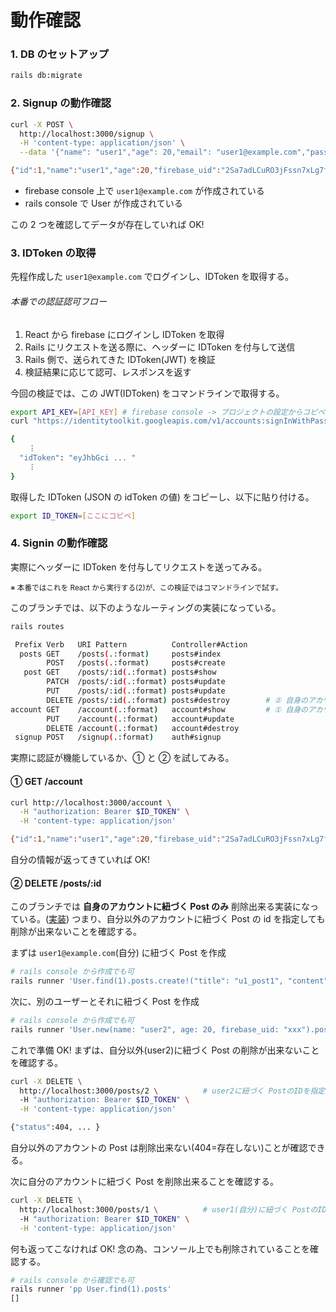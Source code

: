 # 動作確認

### 1. DB のセットアップ

```sh
rails db:migrate
```

### 2. Signup の動作確認

```sh
curl -X POST \
  http://localhost:3000/signup \
  -H 'content-type: application/json' \
  --data '{"name": "user1","age": 20,"email": "user1@example.com","password": "password"}'

{"id":1,"name":"user1","age":20,"firebase_uid":"2Sa7adLCuRO3jFssn7xLg7f4aWf1","created_at":"2022-07-23T20:49:39.328Z","updated_at":"2022-07-23T20:49:39.328Z","email":"user1@example.com"}%
```

- firebase console 上で `user1@example.com` が作成されている
- rails console で User が作成されている

この 2 つを確認してデータが存在していれば OK!

### 3. IDToken の取得

先程作成した `user1@example.com` でログインし、IDToken を取得する。

###### 本番での認証認可フロー

1. React から firebase にログインし IDToken を取得
2. Rails にリクエストを送る際に、ヘッダーに IDToken を付与して送信
3. Rails 側で、送られてきた IDToken(JWT) を検証
4. 検証結果に応じて認可、レスポンスを返す

今回の検証では、この JWT(IDToken) をコマンドラインで取得する。

```sh
export API_KEY=[API_KEY] # firebase console -> プロジェクトの設定からコピペ
curl "https://identitytoolkit.googleapis.com/v1/accounts:signInWithPassword?key=$API_KEY" -H 'Content-Type: application/json' --data-binary '{"email":"user1@example.com","password":"password","returnSecureToken":true}'

{
    ︙
  "idToken": "eyJhbGci ... "
    ︙
}
```

取得した IDToken (JSON の idToken の値) をコピーし、以下に貼り付ける。

```sh
export ID_TOKEN=[ここにコピペ]
```

### 4. Signin の動作確認

実際にヘッダーに IDToken を付与してリクエストを送ってみる。

<small>※ 本番ではこれを React から実行する(2)が、この検証ではコマンドラインで試す。</small>

このブランチでは、以下のようなルーティングの実装になっている。

```sh
rails routes

 Prefix Verb   URI Pattern          Controller#Action
  posts GET    /posts(.:format)     posts#index
        POST   /posts(.:format)     posts#create
   post GET    /posts/:id(.:format) posts#show
        PATCH  /posts/:id(.:format) posts#update
        PUT    /posts/:id(.:format) posts#update
        DELETE /posts/:id(.:format) posts#destroy        # ② 自身のアカウントに紐づく Post を削除
account GET    /account(.:format)   account#show         # ① 自身のアカウント情報を取得
        PUT    /account(.:format)   account#update
        DELETE /account(.:format)   account#destroy
 signup POST   /signup(.:format)    auth#signup
```

実際に認証が機能しているか、① と ② を試してみる。

#### ① GET /account

```sh
curl http://localhost:3000/account \
  -H "authorization: Bearer $ID_TOKEN" \
  -H 'content-type: application/json'

{"id":1,"name":"user1","age":20,"firebase_uid":"2Sa7adLCuRO3jFssn7xLg7f4aWf1","created_at":"2022-07-23T20:49:39.328Z","updated_at":"2022-07-23T20:49:39.328Z","email":"user1@example.com"}%
```

自分の情報が返ってきていれば OK!

#### ② DELETE /posts/:id

このブランチでは **自身のアカウントに紐づく Post のみ** 削除出来る実装になっている。([実装](./app/controllers/posts_controller.rb))
つまり、自分以外のアカウントに紐づく Post の id を指定しても削除が出来ないことを確認する。

まずは `user1@example.com`(自分) に紐づく Post を作成

```sh
# rails console から作成でも可
rails runner 'User.find(1).posts.create!("title": "u1_post1", "content": "u1_post1")'
```

次に、別のユーザーとそれに紐づく Post を作成

```sh
# rails console から作成でも可
rails runner 'User.new(name: "user2", age: 20, firebase_uid: "xxx").posts.build(title: "u2_post1", content: "u2_post1").save!' # user2 の作成 & user2 に紐づく u2_post1 の作成
```

これで準備 OK!
まずは、自分以外(user2)に紐づく Post の削除が出来ないことを確認する。

```sh
curl -X DELETE \
  http://localhost:3000/posts/2 \          # user2に紐づく PostのIDを指定
  -H "authorization: Bearer $ID_TOKEN" \
  -H 'content-type: application/json'

{"status":404, ... }
```

自分以外のアカウントの Post は削除出来ない(404=存在しない)ことが確認できる。

次に自分のアカウントに紐づく Post を削除出来ることを確認する。

```sh
curl -X DELETE \
  http://localhost:3000/posts/1 \          # user1(自分)に紐づく PostのIDを指定
  -H "authorization: Bearer $ID_TOKEN" \
  -H 'content-type: application/json'

```

何も返ってこなければ OK!
念の為、コンソール上でも削除されていることを確認する。

```sh
# rails console から確認でも可
rails runner 'pp User.find(1).posts'
[]
```
